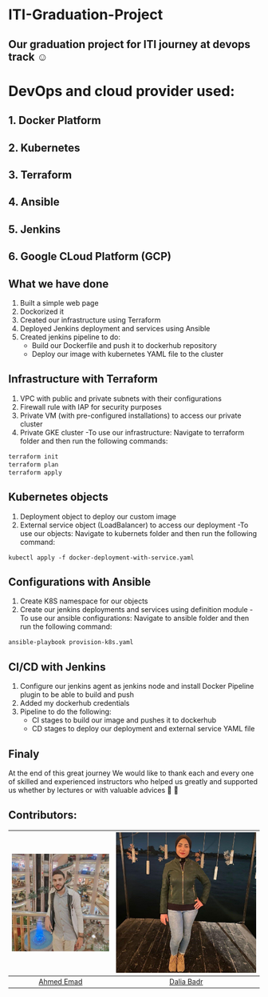 # ITI-Graduation-Project
## Our graduation project for ITI journey at devops track :relaxed:

# DevOps and cloud provider used:
## 1. Docker Platform
## 2. Kubernetes
## 3. Terraform 
## 4. Ansible
## 5. Jenkins
## 6. Google CLoud Platform (GCP)

## What we have done 
1. Built a simple web page 
2. Dockorized it 
3. Created our infrastructure using Terraform
4. Deployed Jenkins  deployment and services  using Ansible
5. Created jenkins pipeline to do:
   - Build our Dockerfile and push it to dockerhub repository
   - Deploy our image with kubernetes YAML file to the cluster

## Infrastructure with Terraform
1. VPC with public and private subnets with their configurations
2. Firewall rule with IAP for security purposes
3. Private VM (with pre-configured installations) to access our private cluster
4. Private GKE cluster 
-To use our infrastructure: Navigate to terraform folder and then run the following commands:
```
terraform init
terraform plan
terraform apply
```
## Kubernetes objects
1. Deployment object to deploy our custom image
2. External service object (LoadBalancer) to access our deployment
-To use our objects: Navigate to kubernets folder and then run the following command:
```
kubectl apply -f docker-deployment-with-service.yaml
```


## Configurations with Ansible
1. Create K8S namespace for our objects
2. Create our jenkins deployments and services using definition module
-To use our ansible configurations: Navigate to ansible folder and then run the following command:
```
ansible-playbook provision-k8s.yaml
```
## CI/CD with Jenkins
1. Configure our jenkins agent as jenkins node and install Docker Pipeline plugin to be able to build and push
2. Added my dockerhub credentials
3. Pipeline to do the following:
   - CI stages to build our image and pushes it to dockerhub
   - CD stages to deploy our deployment and external service YAML file

## Finaly
At the end of this great journey
We would like to thank each and every one of skilled and experienced instructors who helped us greatly and supported us whether by lectures or with valuable advices  :blue_heart: :blue_heart:

## Contributors:
![Image](pics/ahmed.jpg)|![Image](pics/dalia.jpg)|
|:-----------------:|:-----------:|
|[Ahmed Emad](https://www.linkedin.com/in/ahmed-emad1/)|[Dalia Badr](https://www.linkedin.com/in/DaliaBadr-db7/)|



